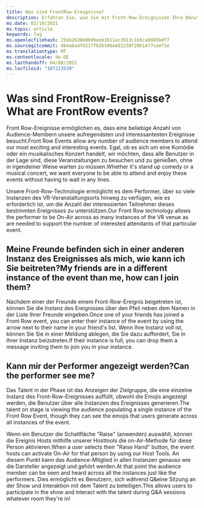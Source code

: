 ```yaml
---
title: Was sind FrontRow-Ereignisse?
description: Erfahren Sie, wie Sie mit Front-Row-Ereignissen Ihre Benutzer in altspacevr-Ereignissen in der Nähe von nah und privat erhalten.
ms.date: 02/10/2021
ms.topic: article
keywords: faq
ms.openlocfilehash: 25bb2638dd0d9eeb1b11ac3913c1b5cab005bdf7
ms.sourcegitcommit: d84a6adf631ff02b106e682238f2861477caef1e
ms.translationtype: MT
ms.contentlocale: de-DE
ms.lasthandoff: 04/08/2021
ms.locfileid: "107213539"
---
```

# <a name="what-are-frontrow-events"></a><span data-ttu-id="d758e-104">Was sind FrontRow-Ereignisse?</span><span class="sxs-lookup"><span data-stu-id="d758e-104">What are FrontRow events?</span></span> 

<span data-ttu-id="d758e-105">Front Row-Ereignisse ermöglichen es, dass eine beliebige Anzahl von Audience-Membern unsere aufregendsten und interessantesten Ereignisse besucht.</span><span class="sxs-lookup"><span data-stu-id="d758e-105">Front Row Events allow any number of audience members to attend our most exciting and interesting events.</span></span> <span data-ttu-id="d758e-106">Egal, ob es sich um eine Komödie oder ein musikalisches Konzert handelt, wir möchten, dass alle Benutzer in der Lage sind, diese Veranstaltungen zu besuchen und zu genießen, ohne in irgendeiner Weise warten zu müssen.</span><span class="sxs-lookup"><span data-stu-id="d758e-106">Whether it's stand up comedy or a musical concert, we want everyone to be able to attend and enjoy these events without having to wait in any lines.</span></span> 

<span data-ttu-id="d758e-107">Unsere Front-Row-Technologie ermöglicht es dem Performer, über so viele Instanzen des VR-Veranstaltungsorts hinweg zu verfügen, wie es erforderlich ist, um die Anzahl der interessierten Teilnehmer dieses bestimmten Ereignisses zu unterstützen.</span><span class="sxs-lookup"><span data-stu-id="d758e-107">Our Front Row technology allows the performer to be On-Air across as many instances of the VR venue as are needed to support the number of interested attendants of that particular event.</span></span> 

## <a name="my-friends-are-in-a-different-instance-of-the-event-than-me-how-can-i-join-them"></a><span data-ttu-id="d758e-108">Meine Freunde befinden sich in einer anderen Instanz des Ereignisses als mich, wie kann ich Sie beitreten?</span><span class="sxs-lookup"><span data-stu-id="d758e-108">My friends are in a different instance of the event than me, how can I join them?</span></span>

<span data-ttu-id="d758e-109">Nachdem einer der Freunde einem Front-Row-Ereignis beigetreten ist, können Sie die Instanz des Ereignisses über den Pfeil neben dem Namen in der Liste Ihrer Freunde eingeben.</span><span class="sxs-lookup"><span data-stu-id="d758e-109">Once one of your friends has joined a Front Row event, you can enter their instance of the event by using the arrow next to their name in your friend's list.</span></span> <span data-ttu-id="d758e-110">Wenn Ihre Instanz voll ist, können Sie Sie in einer Meldung ablegen, die Sie dazu auffordert, Sie in Ihrer Instanz beizutreten.</span><span class="sxs-lookup"><span data-stu-id="d758e-110">If their instance is full, you can drop them a message inviting them to join you in your instance.</span></span> 

## <a name="can-the-performer-see-me"></a><span data-ttu-id="d758e-111">Kann mir der Performer angezeigt werden?</span><span class="sxs-lookup"><span data-stu-id="d758e-111">Can the performer see me?</span></span>

<span data-ttu-id="d758e-112">Das Talent in der Phase ist das Anzeigen der Zielgruppe, die eine einzelne Instanz des Front-Row-Ereignisses auffüllt, obwohl die Emojis angezeigt werden, die Benutzer über alle Instanzen des Ereignisses generieren.</span><span class="sxs-lookup"><span data-stu-id="d758e-112">The talent on stage is viewing the audience populating a single instance of the Front Row Event, though they can see the emojis that users generate across all instances of the event.</span></span>

<span data-ttu-id="d758e-113">Wenn ein Benutzer die Schaltfläche "Raise" (anwenden) auswählt, können die Ereignis Hosts mithilfe unserer Hosttools die on-Air-Methode für diese Person aktivieren.</span><span class="sxs-lookup"><span data-stu-id="d758e-113">When a user selects their "Raise Hand" button, the event hosts can activate On-Air for that person by using our Host Tools.</span></span> <span data-ttu-id="d758e-114">An diesem Punkt kann das Audience-Mitglied in allen Instanzen genauso wie die Darsteller angezeigt und gehört werden.</span><span class="sxs-lookup"><span data-stu-id="d758e-114">At that point the audience member can be seen and heard across all the instances just like the performers.</span></span> <span data-ttu-id="d758e-115">Dies ermöglicht es Benutzern, sich während Q&eine Sitzung an der Show und Interaktion mit dem Talent zu beteiligen.</span><span class="sxs-lookup"><span data-stu-id="d758e-115">This allows users to participate in the show and interact with the talent during Q&A sessions whatever room they're in!</span></span>